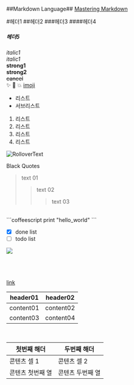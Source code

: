##Markdown Language##
[Mastering Markdown](https://github.com/demun/blog/blob/master/Github/104_Mastering-Markdown.md)
<br>

#헤더1
##헤더2
###헤더3
####헤더4
##### 헤더5 #####

*italic1* <br>
_italic1_ <br>
**strong1** <br>
__strong2__ <br>
~~cancel~~ <br>
:sparkles: :camel: :boom:
[imoji](http://www.webpagefx.com/tools/emoji-cheat-sheet/)


* 리스트
 * 서브리스트
 
1. 리스트
  1. 리스트
  2. 리스트 
2. 리스트
 
![RolloverText](http://icon.daumcdn.net/w/icon/1606/30/105915014.png)

Black Quotes
> text 01 <br>
>> text 02 <br>
>>> text 03 <br>

<br>
```coffeescript
print "hello_world"
```

- [x] done list
- [ ] todo list

<img src="http://img.naver.net/static/www/u/2013/0731/nmms_224940510.gif" align=left alert=naver>

<br>
<br> 
<br>
<br> 

[link](http://userexperience.tistory.com "blog")
<br>

header01 | header02
------------ | -------------
content01 | content02
content03 | content04

<br>

첫번째 해더 | 두번째 해더
------------ | -------------
콘텐츠 셀 1 | 콘텐츠 셀 2
콘텐츠 첫번째 열 | 콘텐츠 두번째 열

